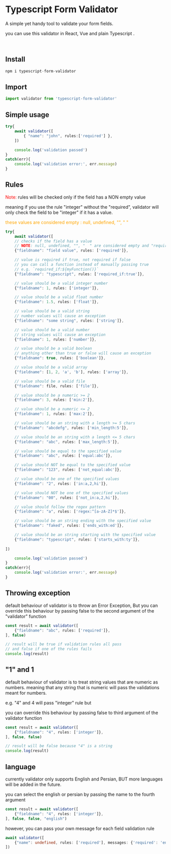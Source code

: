 # Typescript Form Validator
A simple yet handy tool to validate your form fields.

you can use this validator in React, Vue and plain Typescript .

<br />


## Install
```typescript
npm i typescript-form-validator
```

## Import
```typescript
import validator from 'typescript-form-validator'
```

## Simple usage
```typescript
try{
    await validator([
        { "name": "john", rules:['required'] },
    ])

    console.log('validation passed')
}
catch(err){
    console.log('validation error:', err.message)
}
```

## Rules
<span style="color:red">Note: </span>
<span> rules will be checked only if the field has a NON empty value </span>
<p>
meaning if you use the rule "integer" without the "required", validator will only check the field to be "integer" if it has a value.  
</p>
<p style="color:orange">these values are considered empty : null, undefined, "", "   " </p>


```typescript
try{
    await validator([
    // checks if the field has a value
    // NOTE: null, undefined, "", "  " are considered empty and "required" rule will throw an error 
    {"fieldname": "field value", rules: ['required']},

    // value is required if true, not required if false
    // you can call a function instead of manually passing true
    // e.g. `required_if:${myFunction()}`
    {"fieldname": "typescript", rules: ['required_if:true']},

    // value should be a valid integer number
    {"fieldname": 1, rules: ['integer']},

    // value should be a valid float number
    {"fieldname": 1.5, rules: ['float']},

    // value should be a valid string
    // number values will cause an exception
    {"fieldname": "some string", rules: ['string']},

    // value should be a valid number
    // string values will cause an exception
    {"fieldname": 1, rules: ['number']},

    // value should be a valid boolean
    // anything other than true or false will cause an exception
    {"fieldname": true, rules: ['boolean']},

    // value should be a valid array
    {"fieldname": [1, 2, 'a', 'b'], rules: ['array']},

    // value should be a valid file
    {"fieldname": file, rules: ['file']},

    // value should be a numeric >= 2
    {"fieldname": 3, rules: ['min:2']},

    // value should be a numeric <= 2
    {"fieldname": 1, rules: ['max:2']},

    // value should be an string with a length >= 5 chars
    {"fieldname": "abcdefg", rules: ['min_length:5']},

    // value should be an string with a length <= 5 chars
    {"fieldname": "abc", rules: ['max_length:5']},

    // value should be equal to the specified value
    {"fieldname": "abc", rules: ['equal:abc']},

    // value should NOT be equal to the specified value
    {"fieldname": "123", rules: ['not_equal:abc']},

    // value should be one of the specified values
    {"fieldname": "2", rules: ['in:a,2,hi']},

    // value should NOT be one of the specified values
    {"fieldname": "00", rules: ['not_in:a,2,hi']},

    // value should follow the regex pattern
    {"fieldname": "a", rules: ['regex:^[a-zA-Z]*$']},

    // value should be an string ending with the specified value
    {"fieldname": "faked", rules: ['ends_with:ed']},

    // value should be an string starting with the specified value
    {"fieldname": "typescript", rules: ['starts_with:ty']},
   
])

    console.log('validation passed')
}
catch(err){
    console.log('validation error:', err.message)
}
```


## Throwing exception
default behaviour of validator is to throw an Error Exception, But you can override this behaviour by passing false to the second argument of the "validator" function

```typescript
const result = await validator([
    {"fieldname": "abc", rules: ['required']},
], false)

// result will be true if validation rules all pass
// and false if one of the rules fails
console.log(result)
```


## "1" and 1
default behaviour of validator is to treat string values that are numeric as numbers. meaning that any string that is numeric will pass the validations meant for numbers.

e.g. "4" and 4 will pass "integer" rule but

you can override this behaviour by passing false to third argument of the validator function

```typescript
const result = await validator([
    {"fieldname": "4", rules: ['integer']},
], false, false)    

// result will be false because "4" is a string
console.log(result)
```


## language
currently validator only supports English and Persian, BUT more languages will be added in the future.

you can select the english or persian by passing the name to the fourth argument
```typescript
const result = await validator([
    {"fieldname": "4", rules: ['integer']},
], false, false, "english")    
```


however, you can pass your own message for each field validation rule
```typescript
await validator([
    {"name": undefined, rules: ['required'], messages: {'required': 'enter the name'} },
])
```